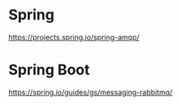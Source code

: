 # Spring

https://projects.spring.io/spring-amqp/

# Spring Boot

https://spring.io/guides/gs/messaging-rabbitmq/